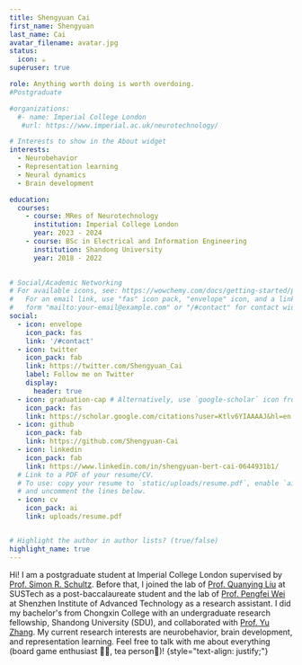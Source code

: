 ```yaml
---
title: Shengyuan Cai
first_name: Shengyuan
last_name: Cai
avatar_filename: avatar.jpg
status:
  icon: ☕️
superuser: true

role: Anything worth doing is worth overdoing.
#Postgraduate

#organizations:
  #- name: Imperial College London
   #url: https://www.imperial.ac.uk/neurotechnology/

# Interests to show in the About widget
interests:
  - Neurobehavior
  - Representation learning
  - Neural dynamics
  - Brain development

education:
  courses:
    - course: MRes of Neurotechnology
      institution: Imperial College London
      year: 2023 - 2024
    - course: BSc in Electrical and Information Engineering
      institution: Shandong University
      year: 2018 - 2022

  
# Social/Academic Networking
# For available icons, see: https://wowchemy.com/docs/getting-started/page-builder/#icons
#   For an email link, use "fas" icon pack, "envelope" icon, and a link in the
#   form "mailto:your-email@example.com" or "/#contact" for contact widget.
social:
  - icon: envelope
    icon_pack: fas
    link: '/#contact'
  - icon: twitter
    icon_pack: fab
    link: https://twitter.com/Shengyuan_Cai
    label: Follow me on Twitter
    display:
      header: true
  - icon: graduation-cap # Alternatively, use `google-scholar` icon from `ai` icon pack
    icon_pack: fas
    link: https://scholar.google.com/citations?user=Ktlv6YIAAAAJ&hl=en
  - icon: github
    icon_pack: fab
    link: https://github.com/Shengyuan-Cai
  - icon: linkedin
    icon_pack: fab
    link: https://www.linkedin.com/in/shengyuan-bert-cai-0644931b1/
  # Link to a PDF of your resume/CV.
  # To use: copy your resume to `static/uploads/resume.pdf`, enable `ai` icons in `params.yaml`,
  # and uncomment the lines below.
  - icon: cv
    icon_pack: ai
    link: uploads/resume.pdf


# Highlight the author in author lists? (true/false)
highlight_name: true
---
```


Hi! I am a postgraduate student at Imperial College London supervised by [Prof. Simon R. Schultz](https://scholar.google.com/citations?user=OGhN4WkAAAAJ&hl=en&oi=ao).
Before that,  I joined the lab of [Prof. Quanying Liu](https://scholar.google.ch/citations?hl=en&user=UpP9hJ8AAAAJ&view_op=list_works&sortby=pubdate) at SUSTech as a post-baccalaureate student and the lab of [Prof. Pengfei Wei](http://bcbdi.siat.ac.cn/index.php/member/showMember/nid/92.shtml) at Shenzhen Institute of Advanced Technology as a research assistant. I did my bachelor's from Chongxin College with an undergraduate research fellowship, Shandong University (SDU), and collaborated with [Prof. Yu Zhang](https://scholar.google.com/citations?user=oDrTEi0AAAAJ&hl=zh-CN). 
My current research interests are neurobehavior, brain development, and representation learning. Feel free to talk with me about everything (board game enthusiast 📔🧮, tea person🍵)!
{style="text-align: justify;"}
